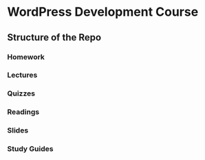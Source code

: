 # WordPress Development Course 

## Structure of the Repo

### Homework

### Lectures

### Quizzes

### Readings

### Slides

### Study Guides